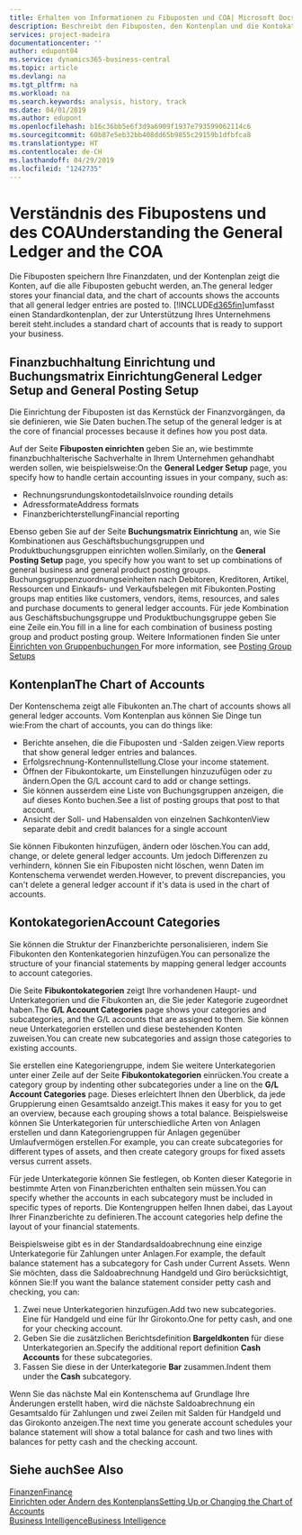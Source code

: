```yaml
---
title: Erhalten von Informationen zu Fibuposten und COA| Microsoft Docs
description: Beschreibt den Fibuposten, den Kontenplan und die Kontokategorien.
services: project-madeira
documentationcenter: ''
author: edupont04
ms.service: dynamics365-business-central
ms.topic: article
ms.devlang: na
ms.tgt_pltfrm: na
ms.workload: na
ms.search.keywords: analysis, history, track
ms.date: 04/01/2019
ms.author: edupont
ms.openlocfilehash: b16c36bb5e6f3d9a6909f1937e793599062114c6
ms.sourcegitcommit: 60b87e5eb32bb408dd65b9855c29159b1dfbfca8
ms.translationtype: HT
ms.contentlocale: de-CH
ms.lasthandoff: 04/29/2019
ms.locfileid: "1242735"
---
```

# <a name="understanding-the-general-ledger-and-the-coa"></a><span data-ttu-id="b3b90-103">Verständnis des Fibupostens und des COA</span><span class="sxs-lookup"><span data-stu-id="b3b90-103">Understanding the General Ledger and the COA</span></span>
<span data-ttu-id="b3b90-104">Die Fibuposten speichern Ihre Finanzdaten, und der Kontenplan zeigt die Konten, auf die alle Fibuposten gebucht werden, an.</span><span class="sxs-lookup"><span data-stu-id="b3b90-104">The general ledger stores your financial data, and the chart of accounts shows the accounts that all general ledger entries are posted to.</span></span> [!INCLUDE[d365fin](includes/d365fin_md.md)]<span data-ttu-id="b3b90-105">umfasst einen Standardkontenplan, der zur Unterstützung Ihres Unternehmens bereit steht.</span><span class="sxs-lookup"><span data-stu-id="b3b90-105">includes a standard chart of accounts that is ready to support your business.</span></span>

## <a name="general-ledger-setup-and-general-posting-setup"></a><span data-ttu-id="b3b90-106">Finanzbuchhaltung Einrichtung und Buchungsmatrix Einrichtung</span><span class="sxs-lookup"><span data-stu-id="b3b90-106">General Ledger Setup and General Posting Setup</span></span>
<span data-ttu-id="b3b90-107">Die Einrichtung der Fibuposten ist das Kernstück der Finanzvorgängen, da sie definieren, wie Sie Daten buchen.</span><span class="sxs-lookup"><span data-stu-id="b3b90-107">The setup of the general ledger is at the core of financial processes because it defines how you post data.</span></span>  

<span data-ttu-id="b3b90-108">Auf der Seite **Fibuposten einrichten** geben Sie an, wie bestimmte finanzbuchhalterische Sachverhalte in Ihrem Unternehmen gehandhabt werden sollen, wie beispielsweise:</span><span class="sxs-lookup"><span data-stu-id="b3b90-108">On the **General Ledger Setup** page, you specify how to handle certain accounting issues in your company, such as:</span></span>  

* <span data-ttu-id="b3b90-109">Rechnungsrundungskontodetails</span><span class="sxs-lookup"><span data-stu-id="b3b90-109">Invoice rounding details</span></span>  
* <span data-ttu-id="b3b90-110">Adressformate</span><span class="sxs-lookup"><span data-stu-id="b3b90-110">Address formats</span></span>  
* <span data-ttu-id="b3b90-111">Finanzberichterstellung</span><span class="sxs-lookup"><span data-stu-id="b3b90-111">Financial reporting</span></span>  

<span data-ttu-id="b3b90-112">Ebenso geben Sie auf der Seite **Buchungsmatrix Einrichtung** an, wie Sie Kombinationen aus Geschäftsbuchungsgruppen und Produktbuchungsgruppen einrichten wollen.</span><span class="sxs-lookup"><span data-stu-id="b3b90-112">Similarly, on the **General Posting Setup** page, you specify how you want to set up combinations of general business and general product posting groups.</span></span> <span data-ttu-id="b3b90-113">Buchungsgruppenzuordnungseinheiten nach Debitoren, Kreditoren, Artikel, Ressourcen und Einkaufs- und Verkaufsbelegen mit Fibukonten.</span><span class="sxs-lookup"><span data-stu-id="b3b90-113">Posting groups map entities like customers, vendors, items, resources, and sales and purchase documents to general ledger accounts.</span></span> <span data-ttu-id="b3b90-114">Für jede Kombination aus Geschäftsbuchungsgruppe und Produktbuchungsgruppe geben Sie eine Zeile ein.</span><span class="sxs-lookup"><span data-stu-id="b3b90-114">You fill in a line for each combination of business posting group and product posting group.</span></span> <span data-ttu-id="b3b90-115">Weitere Informationen finden Sie unter [Einrichten von Gruppenbuchungen ](finance-posting-groups.md)</span><span class="sxs-lookup"><span data-stu-id="b3b90-115">For more information, see [Posting Group Setups](finance-posting-groups.md)</span></span>  

## <a name="the-chart-of-accounts"></a><span data-ttu-id="b3b90-116">Kontenplan</span><span class="sxs-lookup"><span data-stu-id="b3b90-116">The Chart of Accounts</span></span>
<span data-ttu-id="b3b90-117">Der Kontenschema zeigt alle Fibukonten an.</span><span class="sxs-lookup"><span data-stu-id="b3b90-117">The chart of accounts shows all general ledger accounts.</span></span> <span data-ttu-id="b3b90-118">Vom Kontenplan aus können Sie Dinge tun wie:</span><span class="sxs-lookup"><span data-stu-id="b3b90-118">From the chart of accounts, you can do things like:</span></span>  

* <span data-ttu-id="b3b90-119">Berichte ansehen, die die Fibuposten und -Salden zeigen.</span><span class="sxs-lookup"><span data-stu-id="b3b90-119">View reports that show general ledger entries and balances.</span></span>  
* <span data-ttu-id="b3b90-120">Erfolgsrechnung-Kontennullstellung.</span><span class="sxs-lookup"><span data-stu-id="b3b90-120">Close your income statement.</span></span>  
* <span data-ttu-id="b3b90-121">Öffnen der Fibukontokarte, um Einstellungen hinzuzufügen oder zu ändern.</span><span class="sxs-lookup"><span data-stu-id="b3b90-121">Open the G/L account card to add or change settings.</span></span>  
* <span data-ttu-id="b3b90-122">Sie können ausserdem eine Liste von Buchungsgruppen anzeigen, die auf dieses Konto buchen.</span><span class="sxs-lookup"><span data-stu-id="b3b90-122">See a list of posting groups that post to that account.</span></span>
* <span data-ttu-id="b3b90-123">Ansicht der Soll- und Habensalden von einzelnen Sachkonten</span><span class="sxs-lookup"><span data-stu-id="b3b90-123">View separate debit and credit balances for a single account</span></span>  

<span data-ttu-id="b3b90-124">Sie können Fibukonten hinzufügen, ändern oder löschen.</span><span class="sxs-lookup"><span data-stu-id="b3b90-124">You can add, change, or delete general ledger accounts.</span></span> <span data-ttu-id="b3b90-125">Um jedoch Differenzen zu verhindern, können Sie ein Fibuposten nicht löschen, wenn Daten im Kontenschema verwendet werden.</span><span class="sxs-lookup"><span data-stu-id="b3b90-125">However, to prevent discrepancies, you can't delete a general ledger account if it's data is used in the chart of accounts.</span></span>  

## <a name="account-categories"></a><span data-ttu-id="b3b90-126">Kontokategorien</span><span class="sxs-lookup"><span data-stu-id="b3b90-126">Account Categories</span></span>
<span data-ttu-id="b3b90-127">Sie können die Struktur der Finanzberichte personalisieren, indem Sie Fibukonten den Kontenkategorien hinzufügen.</span><span class="sxs-lookup"><span data-stu-id="b3b90-127">You can personalize the structure of your financial statements by mapping general ledger accounts to account categories.</span></span>  

<span data-ttu-id="b3b90-128">Die Seite **Fibukontokategorien** zeigt Ihre vorhandenen Haupt- und Unterkategorien und die Fibukonten an, die Sie jeder Kategorie zugeordnet haben.</span><span class="sxs-lookup"><span data-stu-id="b3b90-128">The **G/L Account Categories** page shows your categories and subcategories, and the G/L accounts that are assigned to them.</span></span> <span data-ttu-id="b3b90-129">Sie können neue Unterkategorien erstellen und diese bestehenden Konten zuweisen.</span><span class="sxs-lookup"><span data-stu-id="b3b90-129">You can create new subcategories and assign those categories to existing accounts.</span></span>  

<span data-ttu-id="b3b90-130">Sie erstellen eine Kategoriengruppe, indem Sie weitere Unterkategorien unter einer Zeile auf der Seite **Fibukontokategorien** einrücken.</span><span class="sxs-lookup"><span data-stu-id="b3b90-130">You create a category group by indenting other subcategories under a line on the **G/L Account Categories** page.</span></span> <span data-ttu-id="b3b90-131">Dieses erleichtert Ihnen den Überblick, da jede Gruppierung einen Gesamtsaldo anzeigt.</span><span class="sxs-lookup"><span data-stu-id="b3b90-131">This makes it easy for you to get an overview, because each grouping shows a total balance.</span></span> <span data-ttu-id="b3b90-132">Beispielsweise können Sie Unterkategorien für unterschiedliche Arten von Anlagen erstellen und dann Kategoriengruppen für Anlagen gegenüber Umlaufvermögen erstellen.</span><span class="sxs-lookup"><span data-stu-id="b3b90-132">For example, you can create subcategories for different types of assets, and then create category groups for fixed assets versus current assets.</span></span>  

<span data-ttu-id="b3b90-133">Für jede Unterkategorie können Sie festlegen, ob Konten dieser Kategorie in bestimmte Arten von Finanzberichten enthalten sein müssen.</span><span class="sxs-lookup"><span data-stu-id="b3b90-133">You can specify whether the accounts in each subcategory must be included in specific types of reports.</span></span> <span data-ttu-id="b3b90-134">Die Kontengruppen helfen Ihnen dabei, das Layout Ihrer Finanzberichte zu definieren.</span><span class="sxs-lookup"><span data-stu-id="b3b90-134">The account categories help define the layout of your financial statements.</span></span>  

<span data-ttu-id="b3b90-135">Beispielsweise gibt es in der Standardsaldoabrechnung eine einzige Unterkategorie für Zahlungen unter Anlagen.</span><span class="sxs-lookup"><span data-stu-id="b3b90-135">For example, the default balance statement has a subcategory for Cash under Current Assets.</span></span> <span data-ttu-id="b3b90-136">Wenn Sie möchten, dass die Saldoabrechnung Handgeld und Giro berücksichtigt, können Sie:</span><span class="sxs-lookup"><span data-stu-id="b3b90-136">If you want the balance statement consider petty cash and checking, you can:</span></span>  

1. <span data-ttu-id="b3b90-137">Zwei neue Unterkategorien hinzufügen.</span><span class="sxs-lookup"><span data-stu-id="b3b90-137">Add two new subcategories.</span></span> <span data-ttu-id="b3b90-138">Eine für Handgeld und eine für Ihr Girokonto.</span><span class="sxs-lookup"><span data-stu-id="b3b90-138">One for petty cash, and one for your checking account.</span></span>  
2. <span data-ttu-id="b3b90-139">Geben Sie die zusätzlichen Berichtsdefinition **Bargeldkonten** für diese Unterkategorien an.</span><span class="sxs-lookup"><span data-stu-id="b3b90-139">Specify the additional report definition **Cash Accounts** for these subcategories.</span></span>  
3. <span data-ttu-id="b3b90-140">Fassen Sie diese in der Unterkategorie **Bar** zusammen.</span><span class="sxs-lookup"><span data-stu-id="b3b90-140">Indent them under the **Cash** subcategory.</span></span>  

<span data-ttu-id="b3b90-141">Wenn Sie das nächste Mal ein Kontenschema auf Grundlage Ihre Änderungen erstellt haben, wird die nächste Saldoabrechnung ein Gesamtsaldo für Zahlungen und zwei Zeilen mit Salden für Handgeld und das Girokonto anzeigen.</span><span class="sxs-lookup"><span data-stu-id="b3b90-141">The next time you generate account schedules your balance statement will show a total balance for cash and two lines with balances for petty cash and the checking account.</span></span>  

## <a name="see-also"></a><span data-ttu-id="b3b90-142">Siehe auch</span><span class="sxs-lookup"><span data-stu-id="b3b90-142">See Also</span></span>
[<span data-ttu-id="b3b90-143">Finanzen</span><span class="sxs-lookup"><span data-stu-id="b3b90-143">Finance</span></span>](finance.md)  
[<span data-ttu-id="b3b90-144">Einrichten oder Ändern des Kontenplans</span><span class="sxs-lookup"><span data-stu-id="b3b90-144">Setting Up or Changing the Chart of Accounts</span></span>](finance-setup-chart-accounts.md)  
[<span data-ttu-id="b3b90-145">Business Intelligence</span><span class="sxs-lookup"><span data-stu-id="b3b90-145">Business Intelligence</span></span>](bi.md)  
